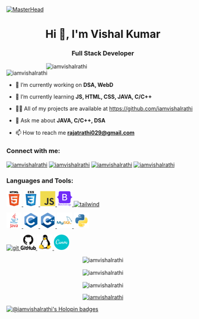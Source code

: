 [![MasterHead](https://i.ibb.co/3hSqvKn/209438619-25091cdf-a126-4e95-a24c-5efdf8057606.gif)](https://rishavchanda.io)
<h1 align="center">Hi 👋, I'm Vishal Kumar</h1>
<h3 align="center">Full Stack Developer</h3>
<img align="right" width="400" src="https://cdn.dribbble.com/users/1162077/screenshots/3848914/programmer.gif" alt="iamvishalrathi"/></a>

<p align="left"> <img src="https://komarev.com/ghpvc/?username=iamvishalrathi&label=Profile%20views&color=ed333b&style=flat-square" alt="iamvishalrathi" /> </p>

- 🔭 I’m currently working on **DSA, WebD**

- 🌱 I’m currently learning **JS, HTML, CSS, JAVA, C/C++**

- 👨‍💻 All of my projects are available at https://github.com/iamvishalrathi

- 💬 Ask me about **JAVA, C/C++, DSA**

- 📫 How to reach me **rajatrathi029@gmail.com**

<h3 align="left">Connect with me:</h3>
<p align="left">
  <a href="https://linkedin.com/in/iamvishalrathi" target="blank"><img align="center" src="https://raw.githubusercontent.com/rahuldkjain/github-profile-readme-generator/master/src/images/icons/Social/linked-in-alt.svg" alt="iamvishalrathi" height="30" width="40" /></a>  
  <a href="https://stackoverflow.com/users/25689571/vishal-kumar-rathi" target="blank"><img align="center" src="https://raw.githubusercontent.com/rahuldkjain/github-profile-readme-generator/master/src/images/icons/Social/stack-overflow.svg" alt="iamvishalrathi" height="30" width="40" /></a>
  <a href="https://instagram.com/iamvishalrathi" target="blank"><img align="center" src="https://raw.githubusercontent.com/rahuldkjain/github-profile-readme-generator/master/src/images/icons/Social/instagram.svg" alt="iamvishalrathi" height="30" width="40" /></a>
<!--   <a href="https://www.hackerrank.com/iamvishalrathi" target="blank"><img align="center" src="https://raw.githubusercontent.com/rahuldkjain/github-profile-readme-generator/master/src/images/icons/Social/hackerrank.svg" alt="iamvishalrathi" height="30" width="40" /></a> -->
  <a href="https://leetcode.com/u/iamvishalrathi/" target="blank"><img align="center" src="https://raw.githubusercontent.com/rahuldkjain/github-profile-readme-generator/master/src/images/icons/Social/leet-code.svg" alt="iamvishalrathi" height="30" width="40" /></a>
<!--   <a href="https://discord.gg/iamvishalrathi" target="blank"><img align="center" src="https://raw.githubusercontent.com/rahuldkjain/github-profile-readme-generator/master/src/images/icons/Social/discord.svg" alt="iamvishalrathi" height="30" width="40" /></a> -->
</p>

<h3 align="left">Languages and Tools:</h3>
<p align="left"> 
  <a href="https://www.w3.org/html/" target="_blank" rel="noreferrer"> <img src="https://raw.githubusercontent.com/devicons/devicon/master/icons/html5/html5-original-wordmark.svg" alt="html5" width="40" height="40"/> </a>
  <a href="https://www.w3schools.com/css/" target="_blank" rel="noreferrer"> <img src="https://raw.githubusercontent.com/devicons/devicon/master/icons/css3/css3-original-wordmark.svg" alt="css3" width="40" height="40"/> </a>
  <a href="https://developer.mozilla.org/en-US/docs/Web/JavaScript" target="_blank" rel="noreferrer"> <img src="https://raw.githubusercontent.com/devicons/devicon/master/icons/javascript/javascript-original.svg" alt="javascript" width="40" height="40"/> </a> 
  <a href="https://getbootstrap.com" target="_blank" rel="noreferrer"> <img src="https://raw.githubusercontent.com/devicons/devicon/master/icons/bootstrap/bootstrap-plain-wordmark.svg" alt="bootstrap" width="40" height="40"/> </a> 
  <a href="https://tailwindcss.com/" target="_blank" rel="noreferrer"> <img src="https://www.vectorlogo.zone/logos/tailwindcss/tailwindcss-icon.svg" alt="tailwind" width="40" height="40"/> </a> 

  <a href="https://www.w3schools.com/java/" target="_blank" rel="noreferrer"> <img src="https://github.com/devicons/devicon/blob/master/icons/java/java-original-wordmark.svg" alt="java" width="40" height="40"/> </a>
  <a href="https://www.cprogramming.com/" target="_blank" rel="noreferrer"> <img src="https://raw.githubusercontent.com/devicons/devicon/master/icons/c/c-original.svg" alt="c" width="40" height="40"/> </a> 
  <a href="https://www.w3schools.com/cpp/" target="_blank" rel="noreferrer"> <img src="https://raw.githubusercontent.com/devicons/devicon/master/icons/cplusplus/cplusplus-original.svg" alt="cplusplus" width="40" height="40"/> </a> 
  <a href="https://www.mysql.com/" target="_blank" rel="noreferrer"> <img src="https://raw.githubusercontent.com/devicons/devicon/master/icons/mysql/mysql-original-wordmark.svg" alt="mysql" width="40" height="40"/> </a> 
  <a href="https://www.python.org" target="_blank" rel="noreferrer"> <img src="https://raw.githubusercontent.com/devicons/devicon/master/icons/python/python-original.svg" alt="python" width="40" height="40"/> </a> 

  <a href="https://git-scm.com/" target="_blank" rel="noreferrer"> <img src="https://www.vectorlogo.zone/logos/git-scm/git-scm-icon.svg" alt="git" width="40" height="40"/> </a>
  <a href="https://en.wikipedia.org/wiki/GitHub" target="_blank" rel="noreferrer"> <img src="https://github.com/devicons/devicon/blob/master/icons/github/github-original-wordmark.svg" alt="github" width="40" height="40"/> </a>
  <a href="https://www.linux.org/" target="_blank" rel="noreferrer"> <img src="https://raw.githubusercontent.com/devicons/devicon/master/icons/linux/linux-original.svg" alt="linux" width="40" height="40"/> </a> 
  <a href="https://en.wikipedia.org/wiki/Canva" target="_blank" rel="noreferrer"> <img src="https://github.com/devicons/devicon/blob/master/icons/canva/canva-original.svg" alt="canva" width="40" height="40"/> </a>
</p>

<p align="center"><img align="center" src="https://github-readme-stats.vercel.app/api/top-langs?username=iamvishalrathi&show_icons=true&theme=dracula&locale=en&layout=compact" alt="iamvishalrathi" /></p>

<p align="center"><img align="center" src="https://github-readme-stats.vercel.app/api?username=iamvishalrathi&show_icons=true&theme=dracula&locale=en" alt="iamvishalrathi" /></p>

<p align="center"><img align="center" src="https://github-readme-streak-stats.herokuapp.com/?user=iamvishalrathi&theme=dark" alt="iamvishalrathi" /></p>

<p align="center"> <a href="https://github.com/ryo-ma/github-profile-trophy"><img src="https://github-profile-trophy.vercel.app/?username=iamvishalrathi" alt="iamvishalrathi" /></a> </p>

[![@iamvishalrathi's Holopin badges](https://holopin.me/iamvishalrathi)](https://holopin.io/@iamvishalrathi)
